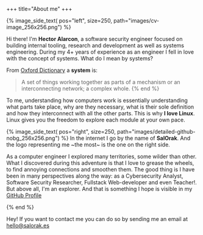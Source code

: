 +++
title="About me"
+++

{% image_side_text(
pos="left", 
size=250, path="images/cv-image_256x256.png") %}

Hi there! I'm **Hector Alarcon**, a software security engineer focused on building internal tooling, research and development as well as systems engineering. During my 4+ years of experience as an engineer I fell in love with the concept of systems. What do I mean by systems? 

From [Oxford Dictionary](https://languages.oup.com/google-dictionary-en/) a **system** is:
> A set of things working together as parts of a mechanism or an interconnecting network; a complex whole.
{% end %}

To me, understanding how computers work is essentially understanding what parts take place, why are they necessary, what is their sole definition and how they interconnect with all the other parts. This is why **I love Linux**. Linux gives you the freedom to explore each module at your own pace. 

{% image_side_text(
pos="right", 
size=250, path="images/detailed-github-nobg_256x256.png") %}
In the internet I go by the name of **SalOrak**. And the logo representing me ~the most~ is the one on the right side. 

As a computer engineer I explored many territories, some wilder than other. What I discovered during this adventure is that I love to grease the wheels, to find annoying connections and smoothen them. The good thing is I have been in many perspectives along the way: as a Cybersecurity Analyst, Software Security Researcher, Fullstack Web-developer and even Teacher!. But above all, I'm an explorer. And that is something I hope is visible in my [GitHub Profile](https://github.com/SalOrak)

{% end %}


Hey! If you want to contact me you can do so by sending me an email at [hello@salorak.es](mailto:hello@salorak.es)


